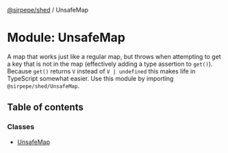 [@sirpepe/shed](../README.md) / UnsafeMap

# Module: UnsafeMap

A map that works just like a regular map, but throws when attempting to get a
key that is not in the map (effectively adding a type assertion to `get()`).
Because `get()` returns `V` instead of `V | undefined` this makes life in
TypeScript somewhat easier. Use this module by importing
`@sirpepe/shed/UnsafeMap`.

## Table of contents

### Classes

- [UnsafeMap](../classes/UnsafeMap.UnsafeMap-1.md)
